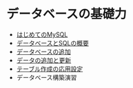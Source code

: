 # データベースの基礎力

- [はじめてのMySQL](database_basics/mysql_for_the_first_time.md)
- [データベースとSQLの概要](database_basics/database_and_sql_overview.md)
- [データベースの追加](database_basics/add_database.md)
- [データの追加と更新](database_basics/add_and_update_data.md)
- [テーブル作成の応用設定](database_basics/advanced_settings_for_table_creation.md)
- データベース構築演習


<!-- 
- [SQLコーディングノウハウ](database_basics/sql_coding_know-how.md)
- [データベース構築演習](database_basics/database_construction_exercise.md)
 -->

